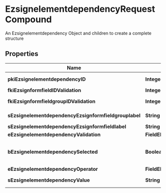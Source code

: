 

# EzsignelementdependencyRequestCompound

An Ezsignelementdependency Object and children to create a complete structure

## Properties

| Name | Type | Description | Notes |
|------------ | ------------- | ------------- | -------------|
|**pkiEzsignelementdependencyID** | **Integer** | The unique ID of the Ezsignelementdependency |  [optional] |
|**fkiEzsignformfieldIDValidation** | **Integer** | The unique ID of the Ezsignformfield |  [optional] |
|**fkiEzsignformfieldgroupIDValidation** | **Integer** | The unique ID of the Ezsignformfieldgroup |  [optional] |
|**sEzsignelementdependencyEzsignformfieldgrouplabel** | **String** | The Label for the Ezsignformfieldgroup |  [optional] |
|**sEzsignelementdependencyEzsignformfieldlabel** | **String** | The Label for the Ezsignformfield |  [optional] |
|**eEzsignelementdependencyValidation** | **FieldEEzsignelementdependencyValidation** |  |  |
|**bEzsignelementdependencySelected** | **Boolean** | Whether if it&#39;s selected or not when using eEzsignelementdependencyValidation &#x3D; Selected |  [optional] |
|**eEzsignelementdependencyOperator** | **FieldEEzsignelementdependencyOperator** |  |  [optional] |
|**sEzsignelementdependencyValue** | **String** | The value of the Ezsignelementdependency |  [optional] |



